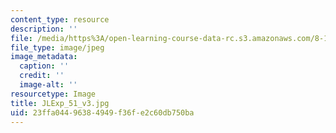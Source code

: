 ```yaml
---
content_type: resource
description: ''
file: /media/https%3A/open-learning-course-data-rc.s3.amazonaws.com/8-13-14-experimental-physics-i-ii-junior-lab-fall-2016-spring-2017/23ffa04496384949f36fe2c60db750ba_JLExp_51_v3.jpg
file_type: image/jpeg
image_metadata:
  caption: ''
  credit: ''
  image-alt: ''
resourcetype: Image
title: JLExp_51_v3.jpg
uid: 23ffa044-9638-4949-f36f-e2c60db750ba
---
```

